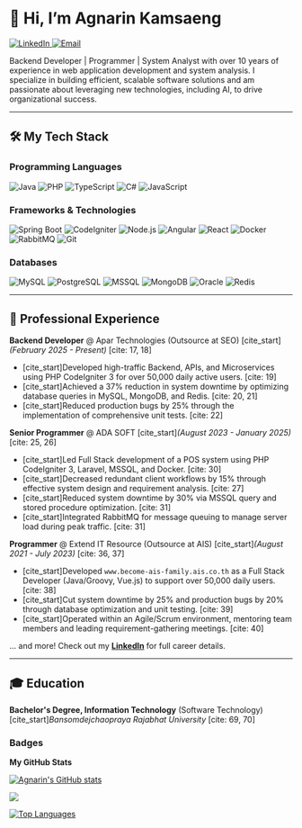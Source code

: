 # 👋 Hi, I’m Agnarin Kamsaeng

<p align="left">
  <a href="https://linkedin.com/in/agnarin" target="_blank">
    <img src="https://img.shields.io/badge/LinkedIn-0077B5?style=for-the-badge&logo=linkedin&logoColor=white" alt="LinkedIn"/>
  </a>
  <a href="mailto:agnarin.kamsaeng@gmail.com">
    <img src="https://img.shields.io/badge/Email-D14836?style=for-the-badge&logo=gmail&logoColor=white" alt="Email"/>
  </a>
</p>

Backend Developer | Programmer | System Analyst with over 10 years of experience in web application development and system analysis. I specialize in building efficient, scalable software solutions and am passionate about leveraging new technologies, including AI, to drive organizational success.

---

## 🛠️ My Tech Stack

### Programming Languages
<p align="left">
  <img src="https://img.shields.io/badge/Java-ED8B00?style=for-the-badge&logo=openjdk&logoColor=white" alt="Java"/>
  <img src="https://img.shields.io/badge/PHP-777BB4?style=for-the-badge&logo=php&logoColor=white" alt="PHP"/>
  <img src="https://img.shields.io/badge/TypeScript-3178C6?style=for-the-badge&logo=typescript&logoColor=white" alt="TypeScript"/>
  <img src="https://img.shields.io/badge/C%23-239120?style=for-the-badge&logo=c-sharp&logoColor=white" alt="C#"/>
  <img src="https://img.shields.io/badge/JavaScript-F7DF1E?style=for-the-badge&logo=javascript&logoColor=black" alt="JavaScript"/>
</p>

### Frameworks & Technologies
<p align="left">
  <img src="https://img.shields.io/badge/Spring_Boot-6DB33F?style=for-the-badge&logo=spring-boot&logoColor=white" alt="Spring Boot"/>
  <img src="https://img.shields.io/badge/CodeIgniter-EF4223?style=for-the-badge&logo=codeigniter&logoColor=white" alt="CodeIgniter"/>
  <img src="https://img.shields.io/badge/Node.js-339933?style=for-the-badge&logo=nodedotjs&logoColor=white" alt="Node.js"/>
  <img src="https://img.shields.io/badge/Angular-DD0031?style=for-the-badge&logo=angular&logoColor=white" alt="Angular"/>
  <img src="https://img.shields.io/badge/React-61DAFB?style=for-the-badge&logo=react&logoColor=black" alt="React"/>
  <img src="https://img.shields.io/badge/Docker-2496ED?style=for-the-badge&logo=docker&logoColor=white" alt="Docker"/>
  <img src="https://img.shields.io/badge/RabbitMQ-FF6600?style=for-the-badge&logo=rabbitmq&logoColor=white" alt="RabbitMQ"/>
  <img src="https://img.shields.io/badge/Git-F05032?style=for-the-badge&logo=git&logoColor=white" alt="Git"/>
</p>

### Databases
<p align="left">
  <img src="https://img.shields.io/badge/MySQL-4479A1?style=for-the-badge&logo=mysql&logoColor=white" alt="MySQL"/>
  <img src="https://img.shields.io/badge/PostgreSQL-4169E1?style=for-the-badge&logo=postgresql&logoColor=white" alt="PostgreSQL"/>
  <img src="https://img.shields.io/badge/Microsoft_SQL_Server-CC2927?style=for-the-badge&logo=microsoft-sql-server&logoColor=white" alt="MSSQL"/>
  <img src="https://img.shields.io/badge/MongoDB-47A248?style=for-the-badge&logo=mongodb&logoColor=white" alt="MongoDB"/>
  <img src="https://img.shields.io/badge/Oracle-F80000?style=for-the-badge&logo=oracle&logoColor=white" alt="Oracle"/>
  <img src="https://img.shields.io/badge/Redis-DC382D?style=for-the-badge&logo=redis&logoColor=white" alt="Redis"/>
</p>

---

## 🚀 Professional Experience

**Backend Developer** @ Apar Technologies (Outsource at SEO)
[cite_start]*(February 2025 - Present)* [cite: 17, 18]
-   [cite_start]Developed high-traffic Backend, APIs, and Microservices using PHP CodeIgniter 3 for over 50,000 daily active users. [cite: 19]
-   [cite_start]Achieved a 37% reduction in system downtime by optimizing database queries in MySQL, MongoDB, and Redis. [cite: 20, 21]
-   [cite_start]Reduced production bugs by 25% through the implementation of comprehensive unit tests. [cite: 22]

**Senior Programmer** @ ADA SOFT
[cite_start]*(August 2023 - January 2025)* [cite: 25, 26]
-   [cite_start]Led Full Stack development of a POS system using PHP CodeIgniter 3, Laravel, MSSQL, and Docker. [cite: 30]
-   [cite_start]Decreased redundant client workflows by 15% through effective system design and requirement analysis. [cite: 27]
-   [cite_start]Reduced system downtime by 30% via MSSQL query and stored procedure optimization. [cite: 31]
-   [cite_start]Integrated RabbitMQ for message queuing to manage server load during peak traffic. [cite: 31]

**Programmer** @ Extend IT Resource (Outsource at AIS)
[cite_start]*(August 2021 - July 2023)* [cite: 36, 37]
-   [cite_start]Developed `www.become-ais-family.ais.co.th` as a Full Stack Developer (Java/Groovy, Vue.js) to support over 50,000 daily users. [cite: 38]
-   [cite_start]Cut system downtime by 25% and production bugs by 20% through database optimization and unit testing. [cite: 39]
-   [cite_start]Operated within an Agile/Scrum environment, mentoring team members and leading requirement-gathering meetings. [cite: 40]

... and more! Check out my [**LinkedIn**](https://linkedin.com/in/agnarin) for full career details.

---

## 🎓 Education

**Bachelor's Degree, Information Technology** (Software Technology)
[cite_start]*Bansomdejchaopraya Rajabhat University* [cite: 69, 70]
### Badges

<b>My GitHub Stats</b>

<a href="http://www.github.com/Agnarin"><img src="https://github-readme-stats.vercel.app/api?username=Agnarin&show_icons=true&hide=&count_private=true&title_color=0891b2&text_color=ffffff&icon_color=0891b2&bg_color=1c1917&hide_border=true&show_icons=true" alt="Agnarin's GitHub stats" /></a>

<a href="http://www.github.com/Agnarin"><img src="https://github-readme-streak-stats.herokuapp.com/?user=Agnarin&stroke=ffffff&background=1c1917&ring=0891b2&fire=0891b2&currStreakNum=ffffff&currStreakLabel=0891b2&sideNums=ffffff&sideLabels=ffffff&dates=ffffff&hide_border=true" /></a>

<a href="https://github.com/Agnarin" align="left"><img src="https://github-readme-stats.vercel.app/api/top-langs/?username=Agnarin&langs_count=10&title_color=0891b2&text_color=ffffff&icon_color=0891b2&bg_color=1c1917&hide_border=true&locale=en&custom_title=Top%20%Languages" alt="Top Languages" /></a>
